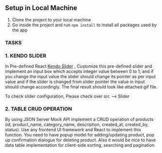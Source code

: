 ## Setup in Local Machine

1. Clone the project to your local machine
2. Go inside the project and run `npm install` to install all packages used by the app

### TASKS

### 1. KENDO SLIDER

In Pre-defined React [Kendo Slider](https://www.telerik.com/kendo-react-ui/components/inputs/slider/) , Customize this pre-defined slider and implement an input box which accepts integer value between 0 to 1, and if you change the input value the slider should change its pointer as per input value
and if the slider is changed from slider pointer the value in input should change accordingly.
The final result should look like attached gif file.

To check slider configuration, Please check over src --> Slider

### 2. TABLE CRUD OPERATION

By using JSON Server Mock API implement a CRUD operation of products (id, product_name, category_name, description, created_at, created_by, status).
Use any frontend UI framework and React to implement this function.
You need to have popup model for adding/updating product, pop up confirmation dialogue for deleting product. Also it would be nice to have data table implementation for client-side sorting, searching and pagination.
